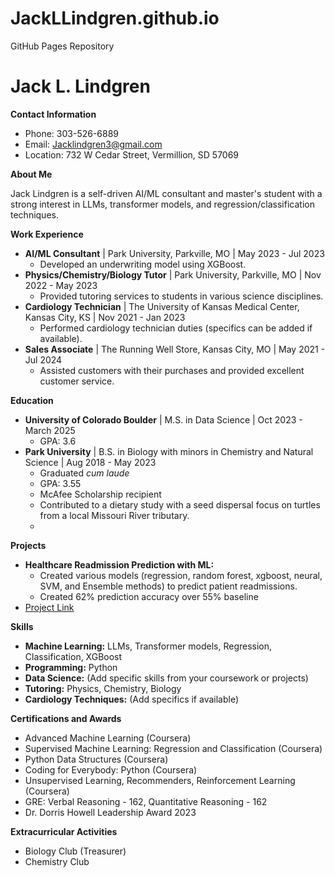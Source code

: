 # JackLLindgren.github.io
GitHub Pages Repository

# Jack L. Lindgren

**Contact Information**

* Phone: 303-526-6889
* Email: Jacklindgren3@gmail.com
* Location: 732 W Cedar Street, Vermillion, SD 57069

**About Me**

Jack Lindgren is a self-driven AI/ML consultant and master's student with a strong interest in LLMs, transformer models, and regression/classification techniques.

**Work Experience**

* **AI/ML Consultant** | Park University, Parkville, MO | May 2023 - Jul 2023
    * Developed an underwriting model using XGBoost. 
* **Physics/Chemistry/Biology Tutor** | Park University, Parkville, MO | Nov 2022 - May 2023
    * Provided tutoring services to students in various science disciplines.
* **Cardiology Technician** | The University of Kansas Medical Center, Kansas City, KS | Nov 2021 - Jan 2023
    * Performed cardiology technician duties (specifics can be added if available).
* **Sales Associate** | The Running Well Store, Kansas City, MO | May 2021 - Jul 2024
    * Assisted customers with their purchases and provided excellent customer service.

**Education**

* **University of Colorado Boulder** | M.S. in Data Science | Oct 2023 - March 2025
    * GPA: 3.6
* **Park University** | B.S. in Biology with minors in Chemistry and Natural Science | Aug 2018 - May 2023
    * Graduated *cum laude*
    * GPA: 3.55
    * McAfee Scholarship recipient
    * Contributed to a dietary study with a seed dispersal focus on turtles from a local Missouri River tributary.
    * 
**Projects**

* **Healthcare Readmission Prediction with ML:** 
    * Created various models (regression, random forest, xgboost, neural, SVM, and Ensemble methods) to predict patient readmissions.
    * Created 62% prediction accuracy over 55% baseline
    <li class="masthead__menu-item">
          <a href="https://github.com/JackLLindgren/JackLLindgren.github.io/blob/main/Projects/Readmissions_Project.ipynb.html">Project Link</a>
        </li>

**Skills**

* **Machine Learning:**  LLMs, Transformer models, Regression, Classification, XGBoost
* **Programming:** Python
* **Data Science:**  (Add specific skills from your coursework or projects)
* **Tutoring:** Physics, Chemistry, Biology
* **Cardiology Techniques:** (Add specifics if available) 

**Certifications and Awards**

* Advanced Machine Learning (Coursera)
* Supervised Machine Learning: Regression and Classification (Coursera)
* Python Data Structures (Coursera)
* Coding for Everybody: Python (Coursera)
* Unsupervised Learning, Recommenders, Reinforcement Learning (Coursera)
* GRE: Verbal Reasoning - 162, Quantitative Reasoning - 162
* Dr. Dorris Howell Leadership Award 2023

**Extracurricular Activities**

* Biology Club (Treasurer)
* Chemistry Club
